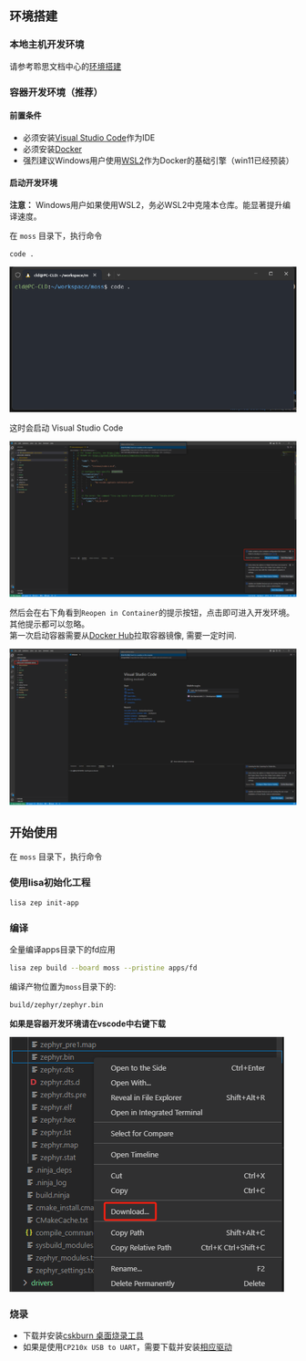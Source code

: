 ## 环境搭建

### 本地主机开发环境

请参考聆思文档中心的[环境搭建](https://docs2.listenai.com/x/ZgVUIzY6M)

### 容器开发环境（推荐）

#### 前置条件

- 必须安装[Visual Studio Code](https://code.visualstudio.com/)作为IDE
- 必须安装[Docker](https://www.docker.com/products/docker-desktop/)
- 强烈建议Windows用户使用[WSL2](https://learn.microsoft.com/zh-cn/windows/wsl/)作为Docker的基础引擎（win11已经预装）

#### 启动开发环境

**注意：** Windows用户如果使用WSL2，务必WSL2中克隆本仓库。能显著提升编译速度。

在 `moss` 目录下，执行命令

``` bash
code .
```
![image1](img/1.png)

这时会启动 Visual Studio Code  

![image2](img/2.png)

然后会在右下角看到`Reopen in Container`的提示按钮，点击即可进入开发环境。  
其他提示都可以忽略。  
第一次启动容器需要从[Docker Hub](https://hub.docker.com/r/listenai/csk6)拉取容器镜像, 需要一定时间.

![image3](img/3.png)

## 开始使用

在 `moss` 目录下，执行命令

### 使用lisa初始化工程

``` bash
lisa zep init-app
```

### 编译

全量编译apps目录下的fd应用

``` bash
lisa zep build --board moss --pristine apps/fd
```

编译产物位置为`moss`目录下的:

``` bash
build/zephyr/zephyr.bin
```

**如果是容器开发环境请在vscode中右键下载**

![image4](img/4.png)

### 烧录

- 下载并安装[cskburn 桌面烧录工具](https://docs2.listenai.com/x/oo2_KzYFd)
- 如果是使用`CP210x USB to UART`，需要下载并安装[相应驱动](https://www.silabs.com/developers/usb-to-uart-bridge-vcp-drivers?tab=downloads)